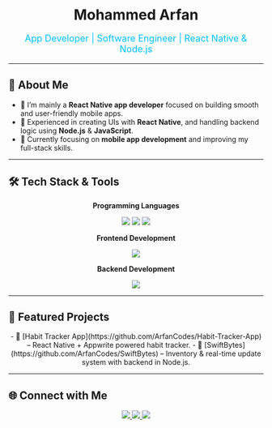 <h1 align="center">Mohammed Arfan</h1>

<p align="center" style="font-size:18px; color:#00BFFF; margin-top:0;">
  App Developer | Software Engineer | React Native & Node.js
</p>

---

## 🧠 About Me

- 🚀 I’m mainly a **React Native app developer** focused on building smooth and user-friendly mobile apps.  
- 📱 Experienced in creating UIs with **React Native**, and handling backend logic using **Node.js** & **JavaScript**.  
- 🌱 Currently focusing on **mobile app development** and improving my full-stack skills.

---

## 🛠 Tech Stack & Tools

<p align="center"><b>Programming Languages</b></p>
<div align="center">
  <img src="https://img.shields.io/badge/C++-00599C?style=for-the-badge&logo=cplusplus&logoColor=white" />
  <img src="https://img.shields.io/badge/Java-ED8B00?style=for-the-badge&logo=java&logoColor=white" />
  <img src="https://img.shields.io/badge/JavaScript-F7DF1E?style=for-the-badge&logo=javascript&logoColor=black" />
</div>

<p align="center"><b>Frontend Development</b></p>
<div align="center">
  <img src="https://img.shields.io/badge/React_Native-61DAFB?style=for-the-badge&logo=react&logoColor=black" />
</div>

<p align="center"><b>Backend Development</b></p>
<div align="center">
  <img src="https://img.shields.io/badge/Node.js-339933?style=for-the-badge&logo=nodedotjs&logoColor=white" />
</div>

---

## 🚀 Featured Projects

<div align="center">
- 🔹 [Habit Tracker App](https://github.com/ArfanCodes/Habit-Tracker-App) – React Native + Appwrite powered habit tracker.  
- 🔹 [SwiftBytes](https://github.com/ArfanCodes/SwiftBytes) – Inventory & real-time update system with backend in Node.js.
</div>

---

## 🌐 Connect with Me

<div align="center">
  <a href="https://www.linkedin.com/in/mohammed-arfan-167452171/" target="_blank">
    <img src="https://img.shields.io/badge/LinkedIn-0077B5?style=for-the-badge&logo=linkedin&logoColor=white" />
  </a>
  <a href="https://www.instagram.com/Arfaan.3/" target="_blank">
    <img src="https://img.shields.io/badge/Instagram-E4405F?style=for-the-badge&logo=instagram&logoColor=white" />
  </a>
  <a href="https://github.com/ArfanCodes" target="_blank">
    <img src="https://img.shields.io/badge/GitHub-181717?style=for-the-badge&logo=github&logoColor=white" />
  </a>
</div>
